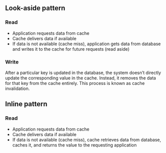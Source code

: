 ## Look-aside pattern

### Read

- Application requests data from cache
- Cache delivers data if available
- If data is not available (cache miss), application gets data from database and writes it to the cache for future requests (read aside)

### Write

After a particular key is updated in the database, the system doesn’t directly update the corresponding value in the cache. Instead, it removes the data for that key from the cache entirely. This process is known as cache invalidation.

## Inline pattern

### Read

- Application requests data from cache
- Cache delivers data if available
- If data is not available (cache miss), cache retrieves data from database, caches it, and returns the value to the requesting application
